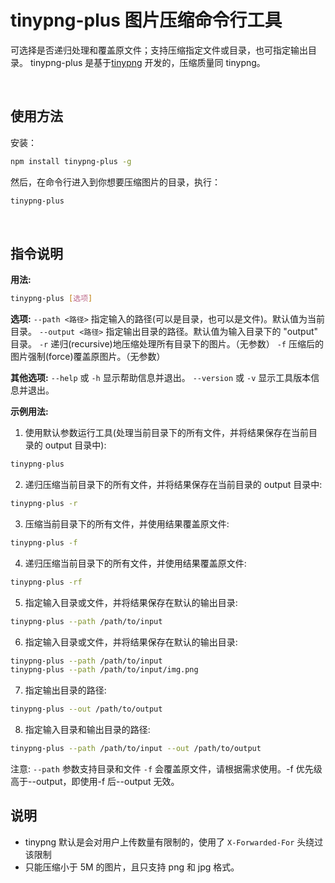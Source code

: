 # tinypng-plus 图片压缩命令行工具

可选择是否递归处理和覆盖原文件；支持压缩指定文件或目录，也可指定输出目录。
tinypng-plus 是基于[tinypng](https://tinypng.com/) 开发的，压缩质量同 tinypng。

<br/>

## 使用方法

安装：

```bash
npm install tinypng-plus -g
```

然后，在命令行进入到你想要压缩图片的目录，执行：

```bash
tinypng-plus
```

<br/>

## 指令说明

**用法:**

```bash
tinypng-plus [选项]
```

**选项:**
`--path <路径>` 指定输入的路径(可以是目录，也可以是文件)。默认值为当前目录。
`--output <路径>` 指定输出目录的路径。默认值为输入目录下的 "output" 目录。
`-r` 递归(recursive)地压缩处理所有目录下的图片。（无参数）
`-f` 压缩后的图片强制(force)覆盖原图片。（无参数）

**其他选项:**
`--help` 或 `-h` 显示帮助信息并退出。
`--version` 或 `-v` 显示工具版本信息并退出。

**示例用法:**

1. 使用默认参数运行工具(处理当前目录下的所有文件，并将结果保存在当前目录的 output 目录中):

```bash
tinypng-plus
```

2. 递归压缩当前目录下的所有文件，并将结果保存在当前目录的 output 目录中:

```bash
tinypng-plus -r
```

3. 压缩当前目录下的所有文件，并使用结果覆盖原文件:

```bash
tinypng-plus -f
```

4. 递归压缩当前目录下的所有文件，并使用结果覆盖原文件:

```bash
tinypng-plus -rf
```

5. 指定输入目录或文件，并将结果保存在默认的输出目录:

```bash
tinypng-plus --path /path/to/input
```

6. 指定输入目录或文件，并将结果保存在默认的输出目录:

```bash
tinypng-plus --path /path/to/input
tinypng-plus --path /path/to/input/img.png
```

7. 指定输出目录的路径:

```bash
tinypng-plus --out /path/to/output
```

8. 指定输入目录和输出目录的路径:

```bash
tinypng-plus --path /path/to/input --out /path/to/output
```

注意:
`--path` 参数支持目录和文件
`-f` 会覆盖原文件，请根据需求使用。-f 优先级高于--output，即使用-f 后--output 无效。

## 说明

- tinypng 默认是会对用户上传数量有限制的，使用了 `X-Forwarded-For` 头绕过该限制
- 只能压缩小于 5M 的图片，且只支持 png 和 jpg 格式。
